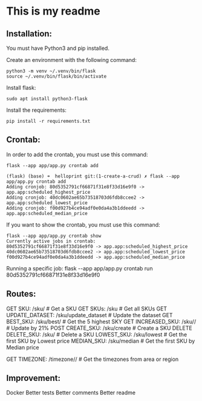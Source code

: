 # This is my readme


## Installation:

You must have Python3 and pip installed.

Create an environment with the following command:

```
python3 -m venv ~/.venv/bin/flask
source ~/.venv/bin/flask/bin/activate
```
Install flask:
```
sudo apt install python3-flask
```
Install the requirements:
```
pip install -r requirements.txt
```



## Crontab:

In order to add the crontab, you must use this command:
```
flask --app app/app.py crontab add
```
```
(flask) (base) ➜  helloprint git:(1-create-a-crud) ✗ flask --app app/app.py crontab add
Adding cronjob: 80d5352791cf66871f31e8f33d16e9f0 -> app.app:scheduled_highest_price
Adding cronjob: 40dc0602ae65b73518703d6fdb8ccee2 -> app.app:scheduled_lowest_price
Adding cronjob: f00d927b4ce94adf0e0da4a3b1ddeedd -> app.app:scheduled_median_price
```
If you want to show the crontab, you must use this command:
```
flask --app app/app.py crontab show
Currently active jobs in crontab:
80d5352791cf66871f31e8f33d16e9f0 -> app.app:scheduled_highest_price
40dc0602ae65b73518703d6fdb8ccee2 -> app.app:scheduled_lowest_price
f00d927b4ce94adf0e0da4a3b1ddeedd -> app.app:scheduled_median_price
```
Running a specific job:
flask --app app/app.py crontab run 80d5352791cf66871f31e8f33d16e9f0

## Routes:
GET SKU: /sku/<sku> # Get a SKU
GET SKUs: /sku # Get all SKUs
GET UPDATE_DATASET: /sku/update_dataset # Update the dataset
GET BEST_SKU: /sku/best/ # Get the 5 highest SKY
GET INCREASED_SKU: /sku/<sku>/ # Update by 21%
POST CREATE_SKU: /sku/create # Create a SKU
DELETE DELETE_SKU: /sku/<sku> # Delete a SKU
LOWEST_SKU: /sku/lowest # Get the first SKU by Lowest price
MEDIAN_SKU: /sku/median # Get the first SKU by Median price

GET TIMEZONE: /timezone/<area>/<region> # Get the timezones from area or region

## Improvement: 

Docker
Better tests
Better comments
Better readme
